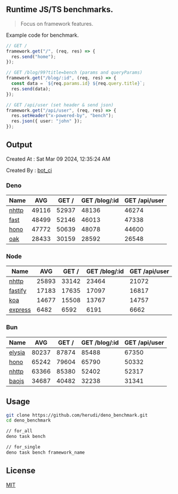 ## Runtime JS/TS benchmarks.

> Focus on framework features.

Example code for benchmark.
```ts
// GET /
framework.get("/", (req, res) => {
  res.send("home");
});

// GET /blog/99?title=bench (params and queryParams)
framework.get("/blog/:id", (req, res) => {
  const data = `${req.params.id} ${req.query.title}`;
  res.send(data);
});

// GET /api/user (set header & send json)
framework.get("/api/user", (req, res) => {
  res.setHeader("x-powered-by", "bench");
  res.json({ user: "john" });
});
```

## Output
Created At : Sat Mar 09 2024, 12:35:24 AM

Created By : [bot_ci](https://github.com/herudi/deno_benchmarks/commits?author=github-actions%5Bbot%5D)


### Deno
|Name|AVG|GET /|GET /blog/:id|GET /api/user|
|----|----|----|----|----|
|[nhttp](https://github.com/nhttp/nhttp)|49116|52937|48136|46274|
|[fast](https://github.com/danteissaias/fast)|48499|52146|46013|47338|
|[hono](https://github.com/honojs/hono)|47772|50639|48078|44600|
|[oak](https://github.com/oakserver/oak)|28433|30159|28592|26548|
  


### Node
|Name|AVG|GET /|GET /blog/:id|GET /api/user|
|----|----|----|----|----|
|[nhttp](https://github.com/nhttp/nhttp)|25893|33142|23464|21072|
|[fastify](https://github.com/fastify/fastify)|17183|17635|17097|16817|
|[koa](https://github.com/koajs/koa)|14677|15508|13767|14757|
|[express](https://github.com/expressjs/express)|6482|6592|6191|6662|
  


### Bun
|Name|AVG|GET /|GET /blog/:id|GET /api/user|
|----|----|----|----|----|
|[elysia](https://github.com/elysiajs/elysia)|80237|87874|85488|67350|
|[hono](https://github.com/honojs/hono)|65242|79604|65790|50332|
|[nhttp](https://github.com/nhttp/nhttp)|63366|85380|52402|52317|
|[baojs](https://github.com/mattreid1/baojs)|34687|40482|32238|31341|
  



## Usage

```bash
git clone https://github.com/herudi/deno_benchmark.git
cd deno_benchmark

// for_all
deno task bench

// for_single
deno task bench framework_name
```

## License

[MIT](LICENSE)

